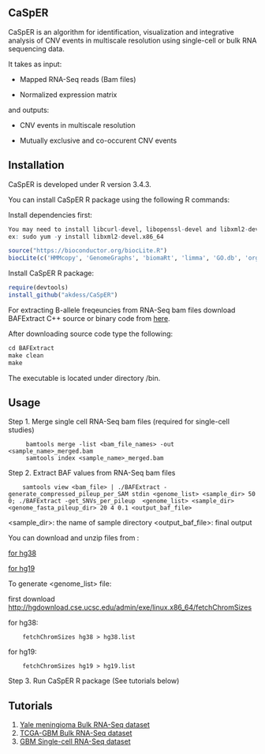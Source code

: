 CaSpER
---

CaSpER is an algorithm for identification, visualization and integrative analysis of CNV events in multiscale resolution using single-cell or bulk RNA sequencing data.

It takes as input: 

- Mapped RNA-Seq reads (Bam files)

- Normalized expression matrix

and outputs: 

- CNV events in multiscale resolution

- Mutually exclusive and co-occurent CNV events


Installation
----------

CaSpER is developed under R version 3.4.3.  

You can install CaSpER R package using the following R commands:

Install dependencies first:

``` r
You may need to install libcurl-devel, libopenssl-devel and libxml2-devel
ex: sudo yum -y install libxml2-devel.x86_64

source("https://bioconductor.org/biocLite.R")
biocLite(c('HMMcopy', 'GenomeGraphs', 'biomaRt', 'limma', 'GO.db', 'org.Hs.eg.db', 'GOstats'))
```

Install CaSpER R package:
``` r
require(devtools)
install_github("akdess/CaSpER")
```

For extracting B-allele freqeuncies from RNA-Seq bam files download BAFExtract C++ source or binary code from [here](https://github.com/akdess/BAFExtract). 


After downloading  source code type the following: 
``` r
cd BAFExtract
make clean
make

```
The executable is located under directory /bin. 


Usage
----------


Step 1. Merge single cell RNA-Seq bam files (required for single-cell studies)

```{bash} 
	 bamtools merge -list <bam_file_names> -out <sample_name>_merged.bam 
	 samtools index <sample_name>_merged.bam
```

Step 2. Extract BAF values from RNA-Seq bam files
	
```{bash}
	samtools view <bam_file> | ./BAFExtract -generate_compressed_pileup_per_SAM stdin <genome_list> <sample_dir> 50 0; ./BAFExtract -get_SNVs_per_pileup  <genome_list> <sample_dir> <genome_fasta_pileup_dir> 20 4 0.1 <output_baf_file>
```
<sample_dir>: the name of sample directory
<output_baf_file>: final output

You can download and unzip <generate genome_fasta_pileup_dir> files from : 
	
[for hg38](https://www.dropbox.com/s/ysrcfcnk7z8gyit/hg38.zip?dl=0)

[for hg19](https://www.dropbox.com/s/a3u8f2f8ufm5wdj/hg19.zip?dl=0)
	
To generate <genome_list> file: 

first download http://hgdownload.cse.ucsc.edu/admin/exe/linux.x86_64/fetchChromSizes

for hg38:
```{bash}
	fetchChromSizes hg38 > hg38.list
```
	
for hg19: 
```{bash}
	fetchChromSizes hg19 > hg19.list
```

Step 3. Run CaSpER R package (See tutorials below)


Tutorials
----------

1. [Yale meningioma Bulk RNA-Seq dataset](/demo/meningioma.R)
2. [TCGA-GBM Bulk RNA-Seq dataset](/demo/tcga_GBM.R)
3. [GBM Single-cell RNA-Seq dataset](/demo/sCellGBM.R)